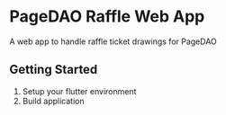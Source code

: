 # PageDAO Raffle Web App

A web app to handle raffle ticket drawings for PageDAO

## Getting Started

1. Setup your flutter environment
2. Build application
